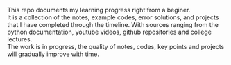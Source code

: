 This repo documents my learning progress right from a beginer. 
<br>
It is a collection of the notes, example codes, error solutions, and projects that I have completed through the timeline.
With sources ranging from the python documentation, youtube videos, github repositories and college lectures.
<br>
The work is in progress, the quality of notes, codes, key points and projects will gradually improve with time.
